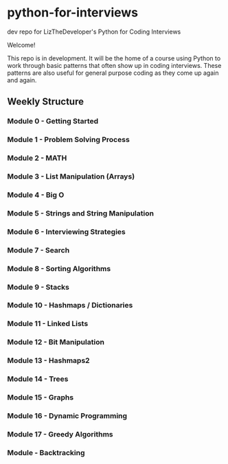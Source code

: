 # python-for-interviews
dev repo for LizTheDeveloper's Python for Coding Interviews 

Welcome! 

This repo is in development. It will be the home of a course using Python to work through basic patterns that often show up in coding interviews. These patterns are also useful for general purpose coding as they come up again and again. 

## Weekly Structure

### Module 0 - Getting Started


### Module 1 - Problem Solving Process


### Module 2 - MATH


### Module 3 - List Manipulation (Arrays)


### Module 4 - Big O


### Module 5 - Strings and String Manipulation


### Module 6 - Interviewing Strategies


### Module 7 - Search


### Module 8 - Sorting Algorithms


### Module 9 - Stacks


### Module 10 - Hashmaps / Dictionaries


### Module 11 - Linked Lists


### Module 12 - Bit Manipulation


### Module 13 - Hashmaps2


### Module 14 - Trees


### Module 15 - Graphs


### Module 16 - Dynamic Programming


### Module 17 - Greedy Algorithms


### Module - Backtracking
